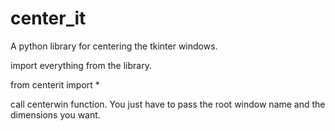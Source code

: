 # center_it
A python library for centering the tkinter windows.

import everything from the library.

from centerit import *

call centerwin function. You just have to pass the root window name and the dimensions you want.
